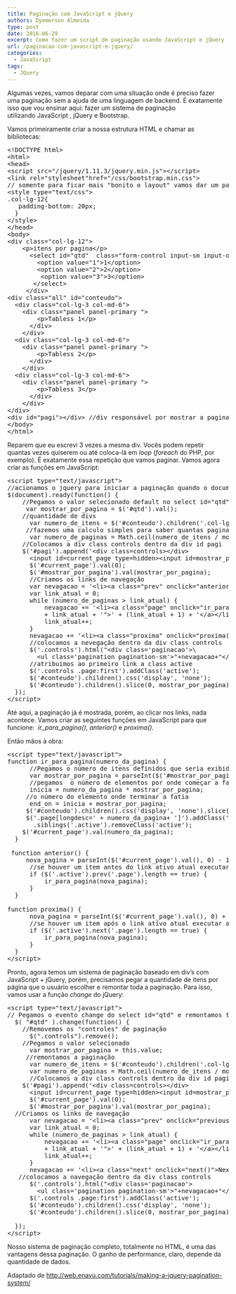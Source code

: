 ```yaml
---
title: Paginação com JavaScript e jQuery
authors: Dyemerson Almeida
type: post
date: 2016-06-29
excerpt: Como fazer um script de paginação usando JavaScript e jQuery
url: /paginacao-com-javascript-e-jquery/
categories:
  - JavaScript
tags:
  - JQuery
---
```

Algumas vezes, vamos deparar com uma situação onde é preciso fazer uma paginação sem a ajuda de uma linguagem de backend. É exatamente isso que vou ensinar aqui: fazer um sistema de paginação utilizando JavaScript , jQuery e Bootstrap.

Vamos primeiramente criar a nossa estrutura HTML e chamar as bibliotecas:

<pre class="lang-html prettyprint linenums prettyprinted">&lt;!DOCTYPE html&gt;
&lt;html&gt;
&lt;head&gt;
&lt;script src="/jquery/1.11.3/jquery.min.js"&gt;&lt;/script&gt;
&lt;link rel="stylesheet"href="/css/bootstrap.min.css"&gt;
// somente para ficar mais "bonito o layout" vamos dar um padding-bottom no select
&lt;style type="text/css"&gt;
.col-lg-12{
   padding-bottom: 20px;
  } 
&lt;/style&gt;
&lt;/head&gt;
&lt;body&gt;
&lt;div class="col-lg-12"&gt;
    &lt;p&gt;itens por pagina&lt;/p&gt;
      &lt;select id="qtd"  class="form-control input-sm input-order"&gt;
        &lt;option value="1"&gt;1&lt;/option&gt;
        &lt;option value="2"&gt;2&lt;/option&gt;
         &lt;option value="3"&gt;3&lt;/option&gt;
       &lt;/select&gt;
     &lt;/div&gt;
&lt;div class="all" id="conteudo"&gt;
  &lt;div class="col-lg-3 col-md-6"&gt;
    &lt;div class="panel panel-primary "&gt;
        &lt;p&gt;Tabless 1&lt;/p&gt;
      &lt;/div&gt;
    &lt;/div&gt;
  &lt;div class="col-lg-3 col-md-6"&gt;
    &lt;div class="panel panel-primary "&gt;
        &lt;p&gt;Tabless 2&lt;/p&gt;
      &lt;/div&gt;
    &lt;/div&gt;
  &lt;div class="col-lg-3 col-md-6"&gt;
    &lt;div class="panel panel-primary "&gt;
        &lt;p&gt;Tabless 3&lt;/p&gt;
      &lt;/div&gt;
    &lt;/div&gt;
&lt;/div&gt;
&lt;div id="pagi"&gt;&lt;/div&gt; //div responsável por mostrar a paginação
&lt;/body&gt;
&lt;/html&gt;
</pre>

Reparem que eu escrevi 3 vezes a mesma div. Vocês podem repetir quantas vezes quiserem ou até coloca-lá em _loop_ (_foreach_ do PHP, por exemplo). É exatamente essa repetição que vamos paginar. Vamos agora criar as funções em JavaScript:

<pre class="lang-javascript ">&lt;script type="text/javascript"&gt;
//acionamos o jquery para iniciar a paginação quando o documento estiver "pronto"
$(document).ready(function() {
    //Pegamos o valor selecionado default no select id="qtd"
     var mostrar_por_pagina = $('#qtd').val(); 
    //quantidade de divs
      var numero_de_itens = $('#conteudo').children('.col-lg-3').size();
     //fazemos uma calculo simples para saber quantas paginas existiram
      var numero_de_paginas = Math.ceil(numero_de_itens / mostrar_por_pagina)
    //Colocamos a div class controls dentro da div id pagi
    $('#pagi').append('&lt;div class=controls&gt;&lt;/div&gt;
      &lt;input id=current_page type=hidden&gt;&lt;input id=mostrar_por_pagina type=hidden&gt;');
      $('#current_page').val(0);
      $('#mostrar_por_pagina').val(mostrar_por_pagina);
      //Criamos os links de navegação
      var nevagacao = '&lt;li&gt;&lt;a class="prev" onclick="anterior()"&gt;Prev&lt;/a&gt;&lt;/li&gt;';
      var link_atual = 0;
      while (numero_de_paginas &gt; link_atual) {
          nevagacao += '&lt;li&gt;&lt;a class="page" onclick="ir_para_pagina(' + link_atual + ')" longdesc="' 
          + link_atual + '"&gt;' + (link_atual + 1) + '&lt;/a&gt;&lt;/li&gt;';
          link_atual++;
      }
      nevagacao += '&lt;li&gt;&lt;a class="proxima" onclick="proxima()"&gt;proxima&lt;/a&gt;&lt;/li&gt;';
      //colocamos a nevegação dentro da div class controls
      $('.controls').html("&lt;div class='paginacao'&gt;\
        &lt;ul class='pagination pagination-sm'&gt;"+nevagacao+"&lt;/ul&gt;&lt;/div&gt;");
      //atribuimos ao primeiro link a class active
      $('.controls .page:first').addClass('active');
      $('#conteudo').children().css('display', 'none');
      $('#conteudo').children().slice(0, mostrar_por_pagina).css('display', 'block');
  });
&lt;/script&gt;
</pre>

Até aqui, a paginação já é mostrada, porém, ao clicar nos links, nada acontece. Vamos criar as seguintes funções em JavaScript para que funcione:  _ir\_para\_pagina()_, _anterior()_ e _proxima()_.

Então mãos à obra:

<pre class="lang-javascript">&lt;script type="text/javascript"&gt;
function ir_para_pagina(numero_da_pagina) {
      //Pegamos o número de itens definidos que seria exibido por página
      var mostrar_por_pagina = parseInt($('#mostrar_por_pagina').val(), 0);
      //pegamos  o número de elementos por onde começar a fatia
      inicia = numero_da_pagina * mostrar_por_pagina;
     //o número do elemento onde terminar a fatia
      end_on = inicia + mostrar_por_pagina;
     $('#conteudo').children().css('display', 'none').slice(inicia, end_on).css('display', 'block');
     $('.page[longdesc=' + numero_da_pagina+ ']').addClass('active')
       .siblings('.active').removeClass('active');
    $('#current_page').val(numero_da_pagina);
  }

 function anterior() {
     nova_pagina = parseInt($('#current_page').val(), 0) - 1;
      //se houver um item antes do link ativo atual executar a função
      if ($('.active').prev('.page').length == true) {
          ir_para_pagina(nova_pagina);
      }
  }

function proxima() {
      nova_pagina = parseInt($('#current_page').val(), 0) + 1;
      //se houver um item após o link ativo atual executar a função
      if ($('.active').next('.page').length == true) {
          ir_para_pagina(nova_pagina);
      }
  }
&lt;/script&gt;
</pre>

Pronto, agora temos um sistema de paginação baseado em div&#8217;s com JavaScript + jQuery, porém, precisamos pegar a quantidade de itens por página que o usuário escolher e remontar toda a paginação. Para isso, vamos usar a função _change_ do jQuery:

<pre class="lang-javascript">&lt;script type="text/javascript"&gt;
// Pegamos o evento change do select id="qtd" e remontamos toda a paginação default
  $( "#qtd" ).change(function() {
    //Removemos os "controles" de paginação
      $(".controls").remove();
    //Pegamos o valor selecionado
      var mostrar_por_pagina = this.value;
     //remontamos a paginação
      var numero_de_itens = $('#conteudo').children('.col-lg-3').size();
      var numero_de_paginas = Math.ceil(numero_de_itens / mostrar_por_pagina);
      //Colocamos a div class controls dentro da div id pagi
    $('#pagi').append('&lt;div class=controls&gt;&lt;/div&gt;
      &lt;input id=current_page type=hidden&gt;&lt;input id=mostrar_por_pagina type=hidden&gt;');
      $('#current_page').val(0);
      $('#mostrar_por_pagina').val(mostrar_por_pagina);
  //Criamos os links de navegação
      var nevagacao = '&lt;li&gt;&lt;a class="prev" onclick="previous()"&gt;Prev&lt;/a&gt;&lt;/li&gt;';
      var link_atual = 0;
      while (numero_de_paginas &gt; link_atual) {
          nevagacao += '&lt;li&gt;&lt;a class="page" onclick="ir_para_pagina(' + link_atual + ')" longdesc="' 
          + link_atual + '"&gt;' + (link_atual + 1) + '&lt;/a&gt;&lt;/li&gt;';
          link_atual++;
      }
      nevagacao += '&lt;li&gt;&lt;a class="next" onclick="next()"&gt;Next&lt;/a&gt;&lt;/li&gt;';
   //colocamos a navegação dentro da div class controls
      $('.controls').html("&lt;div class='paginacao'&gt;
        &lt;ul class='pagination pagination-sm'&gt;"+nevagacao+"&lt;/ul&gt;&lt;/div&gt;");
      $('.controls .page:first').addClass('active');
      $('#conteudo').children().css('display', 'none');
      $('#conteudo').children().slice(0, mostrar_por_pagina).css('display', 'block');
    
  });
&lt;/script&gt;
</pre>

Nosso sistema de paginação completo, totalmente no HTML, é uma das vantagens dessa paginação. O ganho de performance, claro, depende da quantidade de dados.

Adaptado de <a href="http://web.enavu.com/tutorials/making-a-jquery-pagination-system/" target="_blank">http://web.enavu.com/tutorials/making-a-jquery-pagination-system/</a>